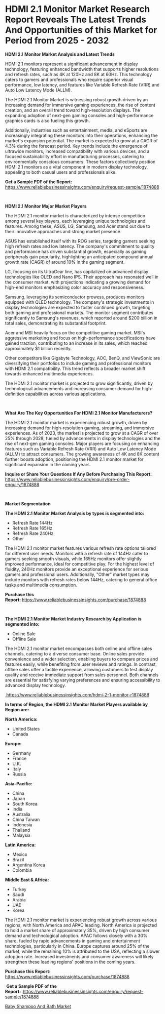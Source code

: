 <p><h1>HDMI 2.1 Monitor Market Research Report Reveals The Latest Trends And Opportunities of this Market for Period from 2025 - 2032</h1></p><p><strong>HDMI 2.1 Monitor Market Analysis and Latest Trends</strong></p>
<p><p>HDMI 2.1 monitors represent a significant advancement in display technology, featuring enhanced bandwidth that supports higher resolutions and refresh rates, such as 4K at 120Hz and 8K at 60Hz. This technology caters to gamers and professionals who require superior visual performance, low latency, and features like Variable Refresh Rate (VRR) and Auto Low Latency Mode (ALLM). </p><p>The HDMI 2.1 Monitor Market is witnessing robust growth driven by an increasing demand for immersive gaming experiences, the rise of content creation, and an overall trend toward high-resolution displays. The expanding adoption of next-gen gaming consoles and high-performance graphics cards is also fueling this growth. </p><p>Additionally, industries such as entertainment, media, and eSports are increasingly integrating these monitors into their operations, enhancing the market's expansion potential. The market is expected to grow at a CAGR of 4.3% during the forecast period. Key trends include the emergence of ultrawide monitors, increased compatibility with various devices, and a focused sustainability effort in manufacturing processes, catering to environmentally conscious consumers. These factors collectively position HDMI 2.1 monitors as a vital component in modern display technology, appealing to both casual users and professionals alike.</p></p>
<p><strong>Get a Sample PDF of the Report:&nbsp;</strong> <a href="https://www.reliablebusinessinsights.com/enquiry/request-sample/1874888?utm_campaign=2298&utm_medium=2&utm_source=Github&utm_content=ia&utm_term=05042025&utm_id=hdmi-21-monitor">https://www.reliablebusinessinsights.com/enquiry/request-sample/1874888</a></p>
<p>&nbsp;</p>
<p><strong>HDMI 2.1 Monitor Major Market Players</strong></p>
<p><p>The HDMI 2.1 monitor market is characterized by intense competition among several key players, each leveraging unique technologies and features. Among these, ASUS, LG, Samsung, and Acer stand out due to their innovative approaches and strong market presence.</p><p>ASUS has established itself with its ROG series, targeting gamers seeking high refresh rates and low latency. The company's commitment to quality and performance has driven substantial growth, especially as gaming peripherals gain popularity, highlighting an anticipated compound annual growth rate (CAGR) of around 10% in the gaming segment.</p><p>LG, focusing on its UltraGear line, has capitalized on advanced display technologies like OLED and Nano IPS. Their approach has resonated well in the consumer market, with projections indicating a growing demand for high-end monitors emphasizing color accuracy and responsiveness.</p><p>Samsung, leveraging its semiconductor prowess, produces monitors equipped with QLED technology. The company's strategic investments in display technologies are expected to foster continued growth, targeting both gaming and professional markets. The monitor segment contributes significantly to Samsung's revenues, which reported around $200 billion in total sales, demonstrating its substantial footprint.</p><p>Acer and MSI heavily focus on the competitive gaming market. MSI's aggressive marketing and focus on high-performance specifications have gained traction, contributing to an increase in its sales, which reached approximately $1 billion recently.</p><p>Other competitors like Gigabyte Technology, AOC, BenQ, and ViewSonic are diversifying their portfolios to include gaming and professional monitors with HDMI 2.1 compatibility. This trend reflects a broader market shift towards enhanced multimedia experiences.</p><p>The HDMI 2.1 monitor market is projected to grow significantly, driven by technological advancements and increasing consumer demand for high-definition capabilities across various applications.</p></p>
<p>&nbsp;</p>
<p><strong>What Are The Key Opportunities For HDMI 2.1 Monitor Manufacturers?</strong></p>
<p><p>The HDMI 2.1 monitor market is experiencing robust growth, driven by increasing demand for high-resolution gaming, streaming, and immersive experiences. As of 2023, the market is projected to grow at a CAGR of over 25% through 2028, fueled by advancements in display technologies and the rise of next-gen gaming consoles. Major players are focusing on enhancing features such as Variable Refresh Rate (VRR) and Auto Low Latency Mode (ALLM) to attract consumers. The growing awareness of 4K and 8K content further boosts adoption, positioning the HDMI 2.1 monitor market for significant expansion in the coming years.</p></p>
<p><strong>Inquire or Share Your Questions If Any Before Purchasing This Report:</strong> <a href="https://www.reliablebusinessinsights.com/enquiry/pre-order-enquiry/1874888?utm_campaign=2298&utm_medium=2&utm_source=Github&utm_content=ia&utm_term=05042025&utm_id=hdmi-21-monitor">https://www.reliablebusinessinsights.com/enquiry/pre-order-enquiry/1874888</a></p>
<p>&nbsp;</p>
<p><strong>Market Segmentation</strong></p>
<p><strong>The HDMI 2.1 Monitor Market Analysis by types is segmented into:</strong></p>
<p><ul><li>Refresh Rate 144Hz</li><li>Refresh Rate 165Hz</li><li>Refresh Rate 240Hz</li><li>Other</li></ul></p>
<p><p>The HDMI 2.1 monitor market features various refresh rate options tailored for different user needs. Monitors with a refresh rate of 144Hz cater to gamers seeking smooth visuals, while 165Hz monitors offer slightly improved performance, ideal for competitive play. For the highest level of fluidity, 240Hz monitors provide an exceptional experience for serious gamers and professional users. Additionally, "Other" market types may include monitors with refresh rates below 144Hz, catering to general office tasks and multimedia consumption.</p></p>
<p><strong>Purchase this Report:&nbsp;</strong><a href="https://www.reliablebusinessinsights.com/purchase/1874888?utm_campaign=2298&utm_medium=2&utm_source=Github&utm_content=ia&utm_term=05042025&utm_id=hdmi-21-monitor">https://www.reliablebusinessinsights.com/purchase/1874888</a></p>
<p>&nbsp;</p>
<p><strong>The HDMI 2.1 Monitor Market Industry Research by Application is segmented into:</strong></p>
<p><ul><li>Online Sale</li><li>Offline Sale</li></ul></p>
<p><p>The HDMI 2.1 monitor market encompasses both online and offline sales channels, catering to a diverse consumer base. Online sales provide convenience and a wider selection, enabling buyers to compare prices and features easily, while benefiting from user reviews and ratings. In contrast, offline sales offer a tactile experience, allowing customers to test display quality and receive immediate support from sales personnel. Both channels are essential for satisfying varying preferences and ensuring accessibility to advanced display technology.</p></p>
<p><a href="https://www.reliablebusinessinsights.com/hdmi-2-1-monitor-r1874888?utm_campaign=2298&utm_medium=2&utm_source=Github&utm_content=ia&utm_term=05042025&utm_id=hdmi-21-monitor">&nbsp;https://www.reliablebusinessinsights.com/hdmi-2-1-monitor-r1874888</a></p>
<p><strong>In terms of Region, the HDMI 2.1 Monitor Market Players available by Region are:</strong></p>
<p>
    <p> <strong> North America: </strong>
        <ul>
            <li>United States</li>
            <li>Canada</li>
        </ul>
        </p> 
    <p> <strong> Europe: </strong>
        <ul>
            <li>Germany</li>
            <li>France</li>
            <li>U.K.</li>
            <li>Italy</li>
            <li>Russia</li>
        </ul>
        </p> 
    <p> <strong> Asia-Pacific: </strong>
        <ul>
            <li>China</li>
            <li>Japan</li>
            <li>South Korea</li>
            <li>India</li>
            <li>Australia</li>
            <li>China Taiwan</li>
            <li>Indonesia</li>
            <li>Thailand</li>
            <li>Malaysia</li>
        </ul>
        </p> 
    <p> <strong> Latin America: </strong>
        <ul>
            <li>Mexico</li>
            <li>Brazil</li>
            <li>Argentina Korea</li>
            <li>Colombia</li>
        </ul>
        </p> 
    <p> <strong> Middle East & Africa: </strong>
        <ul>
            <li>Turkey</li>
            <li>Saudi</li>
            <li>Arabia</li>
            <li>UAE</li>
            <li>Korea</li>
        </ul>
    </p>
    </p>
<p><p>The HDMI 2.1 monitor market is experiencing robust growth across various regions, with North America and APAC leading. North America is projected to hold a market share of approximately 35%, driven by high consumer demand and technological adoption. APAC follows closely with a 30% share, fueled by rapid advancements in gaming and entertainment technologies, particularly in China. Europe captures around 25% of the market, while the remaining 10% is attributed to the USA, reflecting a slower adoption rate. Increased investments and consumer awareness will likely strengthen these leading regions' positions in the coming years.</p></p>
<p><strong>Purchase this Report: </strong><a href="https://www.reliablebusinessinsights.com/purchase/1874888?utm_campaign=2298&utm_medium=2&utm_source=Github&utm_content=ia&utm_term=05042025&utm_id=hdmi-21-monitor">https://www.reliablebusinessinsights.com/purchase/1874888</a></p>
<p>&nbsp;<strong>Get a Sample PDF of the Report:&nbsp;&nbsp;</strong><a href="https://www.reliablebusinessinsights.com/enquiry/request-sample/1874888?utm_campaign=2298&utm_medium=2&utm_source=Github&utm_content=ia&utm_term=05042025&utm_id=hdmi-21-monitor">https://www.reliablebusinessinsights.com/enquiry/request-sample/1874888</a></p>
<p><strong></strong></p>
<p><p><a href="https://github.com/DianaWilson796/Market-Research-Report-List-2/blob/main/baby-shampoo-and-bath-market.md?utm_campaign=2298&utm_medium=2&utm_source=Github&utm_content=ia&utm_term=05042025&utm_id=hdmi-21-monitor">Baby Shampoo And Bath Market</a></p></p>